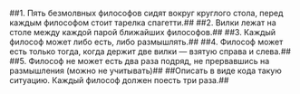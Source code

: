 ##1. Пять безмолвных философов сидят вокруг круглого стола, перед каждым философом стоит тарелка спагетти.##
##2. Вилки лежат на столе между каждой парой ближайших философов.##
##3. Каждый философ может либо есть, либо размышлять.##
##4. Философ может есть только тогда, когда держит две вилки — взятую справа и слева.##
##5. Философ не может есть два раза подряд, не прервавшись на размышления (можно не учитывать)##
##Описать в виде кода такую ситуацию. Каждый философ должен поесть три раза.##
